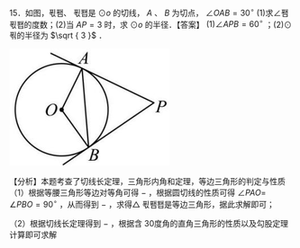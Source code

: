 15．如图，푃퐴、 푃퐵是 $\odot o$ 的切线， $A$ 、 $B$ 为切点， $\angle O A B = 3 0 ^ { \circ }$ (1)求∠퐴푃퐵的度数；(2)当 $A P = 3$ 时，求 $\odot o$ 的半径．【答案】 $( 1 ) \angle A P B = 6 0 ^ { \circ }$ ；(2)⊙ 푂的半径为 $\sqrt { 3 }$ ．

![](<../../qs_image_DB/专题3-6__圆的综合（27类题型）（解析版）/25b98c579ab729aa906e47fb0c1fcf1c98cff3040f35a529ec8e415495114a4d.jpg>)

【分析】本题考查了切线长定理，三角形内角和定理，等边三角形的判定与性质（1）根据等腰三角形等边对等角可得 $-$ ，根据圆切线的性质可得 $\angle P A O =$ $\angle P B O = 9 0 ^ { \circ }$ ，从而得到 $-$ ，求得△ 푃퐴퐵是等边三角形，据此求解即可；

（2）根据切线长定理得到 $-$ ，根据含 30度角的直角三角形的性质以及勾股定理计算即可求解
